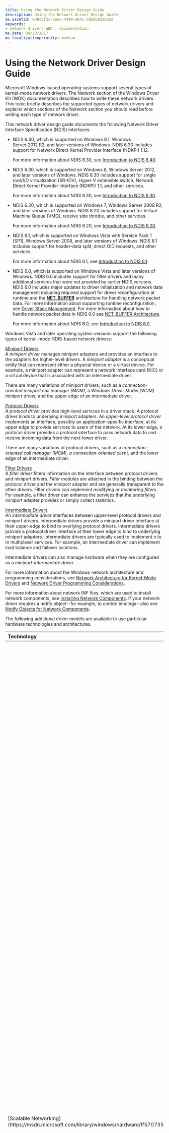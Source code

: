 ```yaml
---
title: Using the Network Driver Design Guide
description: Using the Network Driver Design Guide
ms.assetid: 8d9cbf3c-5eec-4409-ab4c-595bb921832d
keywords:
- network drivers WDK , documentation
ms.date: 04/20/2017
ms.localizationpriority: medium
---
```


# Using the Network Driver Design Guide





Microsoft Windows-based operating systems support several types of kernel-mode network drivers. The Network section of the Windows Driver Kit (WDK) documentation describes how to write these network drivers. This topic briefly describes the supported types of network drivers and explains which sections of the Network section you should read before writing each type of network driver.

This network driver design guide documents the following Network Driver Interface Specification (NDIS) interfaces:

-   NDIS 6.40, which is supported on Windows 8.1, Windows Server 2012 R2, and later versions of Windows. NDIS 6.30 includes support for Network Direct Kernel Provider Interface (NDKPI) 1.12.

    For more information about NDIS 6.30, see [Introduction to NDIS 6.40](introduction-to-ndis-6-40.md).

-   NDIS 6.30, which is supported on Windows 8, Windows Server 2012, and later versions of Windows. NDIS 6.30 includes support for single root/I/O virtualization (SR-IOV), Hyper-V extensible switch, Network Direct Kernel Provider Interface (NDKPI) 1.1, and other services.

    For more information about NDIS 6.30, see [Introduction to NDIS 6.30](introduction-to-ndis-6-30.md).

-   NDIS 6.20, which is supported on Windows 7, Windows Server 2008 R2, and later versions of Windows. NDIS 6.20 includes support for Virtual Machine Queue (VMQ), receive side throttle, and other services.

    For more information about NDIS 6.20, see [Introduction to NDIS 6.20](introduction-to-ndis-6-20.md).

-   NDIS 6.1, which is supported on Windows Vista with Service Pack 1 (SP1), Windows Server 2008, and later versions of Windows. NDIS 6.1 includes support for header-data split, direct OID requests, and other services.

    For more information about NDIS 6.1, see [Introduction to NDIS 6.1](introduction-to-ndis-6-1.md).

-   NDIS 6.0, which is supported on Windows Vista and later versions of Windows. NDIS 6.0 includes support for filter drivers and many additional services that were not provided by earlier NDIS versions. NDIS 6.0 includes major updates to driver initialization and network data management including required support for driver reconfiguration at runtime and the [**NET\_BUFFER**](https://msdn.microsoft.com/library/windows/hardware/ff568376) architecture for handling network packet data. For more information about supporting runtime reconfiguration, see [Driver Stack Management](driver-stack-management.md). For more information about how to handle network packet data in NDIS 6.0 see [NET\_BUFFER Architecture](net-buffer-architecture.md).

    For more information about NDIS 6.0, see [Introduction to NDIS 6.0](introduction-to-ndis-6-0.md).

Windows Vista and later operating system versions support the following types of kernel-mode NDIS-based network drivers:

<a href="" id="miniport-drivers"></a>[Miniport Drivers](learning-about-miniport-drivers.md)  
A *miniport driver* manages miniport adapters and provides an interface to the adapters for higher-level drivers. A *miniport adapter* is a conceptual entity that can represent either a physical device or a virtual device. For example, a miniport adapter can represent a network interface card (NIC) or a virtual device that is associated with an intermediate driver.

There are many variations of miniport drivers, such as a *connection-oriented miniport call manager (MCM),* a *Windows Driver Model (WDM) miniport driver,* and the upper edge of an intermediate driver.

<a href="" id="protocol-drivers"></a>[Protocol Drivers](learning-about-protocol-drivers.md)  
A *protocol driver* provides high-level services in a driver stack. A protocol driver binds to underlying miniport adapters. An *upper-level protocol driver* implements an interface, possibly an application-specific interface, at its upper edge to provide services to users of the network. At its lower edge, a protocol driver provides a protocol interface to pass network data to and receive incoming data from the next-lower driver.

There are many variations of protocol drivers, such as a *connection-oriented call manager (MCM), a connection-oriented client,* and the lower edge of an intermediate driver.

<a href="" id="filter-drivers"></a>[Filter Drivers](learning-about-filter-drivers.md)  
A *filter driver* filters information on the interface between protocol drivers and miniport drivers. *Filter modules* are attached in the binding between the protocol driver and the miniport adapter and are generally transparent to the other drivers. Filter drivers can implement *modifying or monitoring filters*. For example, a filter driver can enhance the services that the underlying miniport adapter provides or simply collect statistics.

<a href="" id="intermediate-drivers"></a>[Intermediate Drivers](learning-about-intermediate-drivers.md)  
An *intermediate driver* interfaces between upper-level protocol drivers and miniport drivers. Intermediate drivers provide a miniport driver interface at their upper-edge to bind to overlying protocol drivers. Intermediate drivers provide a protocol driver interface at their lower edge to bind to underlying miniport adapters. Intermediate drivers are typically used to implement *n* to *m* multiplexer services. For example, an intermediate driver can implement load balance and failover solutions.

Intermediate drivers can also manage hardware when they are configured as a *miniport-intermediate driver*.

For more information about the Windows network architecture and programming considerations, see [Network Architecture for Kernel-Mode Drivers](network-architecture-for-kernel-mode-drivers.md) and [Network Driver Programming Considerations](network-driver-programming-considerations.md).

For more information about network INF files, which are used to install network components, see [Installing Network Components](installing-network-components.md). If your network driver requires a notify object--for example, to control bindings--also see [Notify Objects for Network Components](notify-objects-for-network-components.md).

The following additional driver models are available to use particular hardware technologies and architectures.

<table>
<colgroup>
<col width="50%" />
<col width="50%" />
</colgroup>
<thead>
<tr class="header">
<th align="left">Technology</th>
<th align="left">Description</th>
</tr>
</thead>
<tbody>
<tr class="odd">
<td align="left"><p>[Scalable Networking](https://msdn.microsoft.com/library/windows/hardware/ff570735)</p></td>
<td align="left"><p>Networking technologies that support the offload of tasks to a network adapter, such as the following:</p>
<ul>
<li><p>[Header-Data Split](header-data-split.md), a service that splits the header and the data in received Ethernet frames into separate buffers.</p></li>
<li><p>[Receive Side Scaling](ndis-receive-side-scaling2.md), a network driver technology that improves network performance on multiprocessor systems.</p></li>
<li><p>[TCP Chimney Offload](ndis-tcp-chimney-offload.md), an offload of the data-transfer part of the TCP protocol processing to a network adapter that has the appropriate capabilities.</p></li>
<li><p>[TCP/IP Offload](tcp-ip-offload.md), an offload of tasks or connections to a network adapter that has the appropriate capabilities.</p></li>
<li><p>[Network Direct Kernel Provider Interface (NDKPI)](overview-of-network-direct-kernel-provider-interface--ndkpi-.md), which enables kernel-mode Windows components, such as SMB server and client, to use remote direct memory access (RDMA) functionality that is provided by independent hardware vendors (IHVs).</p></li>
<li><p>[Network Virtualization using Generic Routing Encapsulation (NVGRE) Task Offload](network-virtualization-using-generic-routing-encapsulation--nvgre--task-offload.md), which makes it possible to use Generic Routing Encapsulation (GRE)-encapsulated packets with:</p>
<ul>
<li>Large Send Offload (LSO)</li>
<li>Virtual Machine Queue (VMQ)</li>
<li>Transmit (Tx) checksum offload</li>
<li>Receive (Rx) checksum offload</li>
</ul></li>
<li>[NetDMA](netdma-drivers.md), an interface for drivers to perform memory-to-memory direct memory access (DMA) transfers.
<div class="alert">
<strong>Note</strong>  The [NetDMA](netdma-drivers.md) interface is not supported in Windows 8, Windows Server 2012, and later.
</div>
<div>
 
</div></li>
</ul></td>
</tr>
<tr class="even">
<td align="left"><p>[Virtualized Networking](virtualized-networking.md)</p></td>
<td align="left"><p>Networking technologies that support Hyper-V virtualization environments, such as the following:</p>
<ul>
<li><p>[Single Root I/O Virtualization (SR-IOV)](single-root-i-o-virtualization--sr-iov-.md)</p></li>
<li><p>[Virtual Machine Queue (VMQ)](virtual-machine-queue--vmq--in-ndis-6-20.md)</p></li>
<li><p>[Hyper-V Extensible Switch](hyper-v-extensible-switch.md)</p></li>
</ul></td>
</tr>
<tr class="odd">
<td align="left"><p>[Wireless Networking](https://msdn.microsoft.com/library/windows/hardware/ff571095)</p></td>
<td align="left"><p>Networking capabilities that include Native 802.11 Wireless LAN.</p></td>
</tr>
<tr class="even">
<td align="left"><p>[Network Module Registrar](https://msdn.microsoft.com/library/windows/hardware/ff568366)</p></td>
<td align="left"><p>A system facility that allows a driver to attach network modules to one another.</p></td>
</tr>
<tr class="odd">
<td align="left"><p>[Winsock Kernel](https://msdn.microsoft.com/library/windows/hardware/ff571083)</p></td>
<td align="left"><p>A kernel-mode Network Programming Interface (NPI).</p></td>
</tr>
<tr class="even">
<td align="left"><p>[IP Helper](ip-helper.md)</p></td>
<td align="left"><p>A set of utility functions that enable drivers to retrieve and modify information about the network configuration of the local computer.</p></td>
</tr>
<tr class="odd">
<td align="left"><p>[Windows Filtering Platform Callout Drivers](windows-filtering-platform-callout-drivers2.md)</p></td>
<td align="left"><p>A kernel-mode interface that enables deep inspection, packet modification, stream modification, and logging of network data.</p></td>
</tr>
<tr class="even">
<td align="left"><p>[System Area Networks](system-area-networks.md)</p></td>
<td align="left"><p>A type of network connection that uses Windows Sockets Direct to support a high-performance, connection-oriented network.</p></td>
</tr>
<tr class="odd">
<td align="left"><p>[Remote NDIS (RNDIS)](https://msdn.microsoft.com/library/windows/hardware/ff570659)</p></td>
<td align="left"><p>A class specification that defines a system-provided, bus-independent message set over a USB bus.</p></td>
</tr>
</tbody>
</table>

 

 

 





